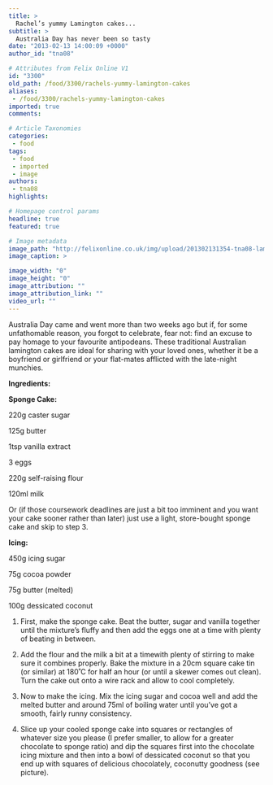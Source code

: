 ```yaml
---
title: >
  Rachel’s yummy Lamington cakes...
subtitle: >
  Australia Day has never been so tasty
date: "2013-02-13 14:00:09 +0000"
author_id: "tna08"

# Attributes from Felix Online V1
id: "3300"
old_path: /food/3300/rachels-yummy-lamington-cakes
aliases:
 - /food/3300/rachels-yummy-lamington-cakes
imported: true
comments:

# Article Taxonomies
categories:
 - food
tags:
 - food
 - imported
 - image
authors:
 - tna08
highlights:

# Homepage control params
headline: true
featured: true

# Image metadata
image_path: "http://felixonline.co.uk/img/upload/201302131354-tna08-lamington.jpg"
image_caption: >

image_width: "0"
image_height: "0"
image_attribution: ""
image_attribution_link: ""
video_url: ""
---
```


Australia Day came and went more than two weeks ago but if, for some unfathomable reason, you forgot to celebrate, fear not: find an excuse to pay homage to your favourite antipodeans. These traditional Australian lamington cakes are ideal for sharing with your loved ones, whether it be a boyfriend or girlfriend or your flat-mates afflicted with the late-night munchies.

__Ingredients:__

__Sponge Cake:__

220g caster sugar

125g butter

1tsp vanilla extract

3 eggs

220g self-raising flour

120ml milk

Or (if those coursework deadlines are just a bit too imminent and you want your cake sooner rather than later) just use a light, store-bought sponge cake and skip to step 3.

__Icing:__

450g icing sugar

75g cocoa powder

75g butter (melted)

100g dessicated coconut

1) First, make the sponge cake. Beat the butter, sugar and vanilla together until the mixture’s fluffy and then add the eggs one at a time with plenty of beating in between.

2) Add the flour and the milk a bit at a timewith plenty of stirring to make sure it combines properly. Bake the mixture in a 20cm square cake tin (or similar) at 180˚C for half an hour (or until a skewer comes out clean). Turn the cake out onto a wire rack and allow to cool completely.

3) Now to make the icing. Mix the icing sugar and cocoa well and add the melted butter and around 75ml of boiling water until you’ve got a smooth, fairly runny consistency.

4) Slice up your cooled sponge cake into squares or rectangles of whatever size you please (I prefer smaller, to allow for a greater chocolate to sponge ratio) and dip the squares first into the chocolate icing mixture and then into a bowl of dessicated coconut so that you end up with squares of delicious chocolately, coconutty goodness (see picture).
